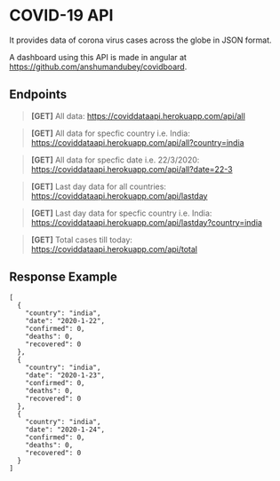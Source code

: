# COVID-19 API

It provides data of corona virus cases across the globe in JSON format.

A dashboard using this API is made in angular at https://github.com/anshumandubey/covidboard.

## Endpoints

> **[GET]** All data: https://coviddataapi.herokuapp.com/api/all

> **[GET]** All data for specfic country i.e. India: https://coviddataapi.herokuapp.com/api/all?country=india

> **[GET]** All data for specfic date i.e. 22/3/2020: https://coviddataapi.herokuapp.com/api/all?date=22-3

> **[GET]** Last day data for all countries: https://coviddataapi.herokuapp.com/api/lastday

> **[GET]** Last day data for specfic country i.e. India: https://coviddataapi.herokuapp.com/api/lastday?country=india

> **[GET]** Total cases till today: https://coviddataapi.herokuapp.com/api/total

## Response Example

```
[
  {
    "country": "india",
    "date": "2020-1-22",
    "confirmed": 0,
    "deaths": 0,
    "recovered": 0
  },
  {
    "country": "india",
    "date": "2020-1-23",
    "confirmed": 0,
    "deaths": 0,
    "recovered": 0
  },
  {
    "country": "india",
    "date": "2020-1-24",
    "confirmed": 0,
    "deaths": 0,
    "recovered": 0
  }
]
```
  
